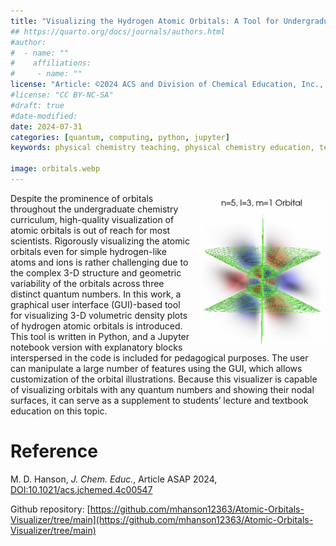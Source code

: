 ```yaml
---
title: "Visualizing the Hydrogen Atomic Orbitals: A Tool for Undergraduate Physical Chemistry"
## https://quarto.org/docs/journals/authors.html
#author:
#  - name: ""
#    affiliations:
#     - name: ""
license: "Article: ©2024 ACS and Division of Chemical Education, Inc., github repo: MIT"
#license: "CC BY-NC-SA"
#draft: true
#date-modified:
date: 2024-07-31
categories: [quantum, computing, python, jupyter]
keywords: physical chemistry teaching, physical chemistry education, teaching resources, atomic structure, quantum mechanics, computing

image: orbitals.webp
---
```


<img src="orbitals.webp" width="40%" align="right" style="padding: 10px 0px 0px 10px;"/>

Despite the prominence of orbitals throughout the undergraduate chemistry curriculum, high-quality visualization of atomic orbitals is out of reach for most scientists. Rigorously visualizing the atomic orbitals even for simple hydrogen-like atoms and ions is rather challenging due to the complex 3-D structure and geometric variability of the orbitals across three distinct quantum numbers. In this work, a graphical user interface (GUI)-based tool for visualizing 3-D volumetric density plots of hydrogen atomic orbitals is introduced. This tool is written in Python, and a Jupyter notebook version with explanatory blocks interspersed in the code is included for pedagogical purposes. The user can manipulate a large number of features using the GUI, which allows customization of the orbital illustrations. Because this visualizer is capable of visualizing orbitals with any quantum numbers and showing their nodal surfaces, it can serve as a supplement to students’ lecture and textbook education on this topic.


# Reference

M. D. Hanson, *J. Chem. Educ.*, Article ASAP 2024, [DOI:10.1021/acs.jchemed.4c00547](https://doi.org/10.1021/acs.jchemed.4c00547)

Github repository: [https://github.com/mhanson12363/Atomic-Orbitals-Visualizer/tree/main](https://github.com/mhanson12363/Atomic-Orbitals-Visualizer/tree/main)

